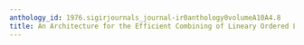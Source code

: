 ```yaml
---
anthology_id: 1976.sigirjournals_journal-ir0anthology0volumeA10A4.8
title: An Architecture for the Efficient Combining of Lineary Ordered Lists
---
```

